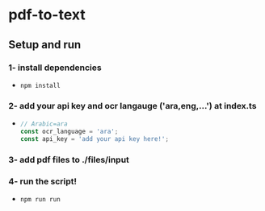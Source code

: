 # pdf-to-text

## Setup and run

### 1- install dependencies

* ```
  npm install
  ```

### 2- add your api key and ocr langauge ('ara,eng,...') at index.ts

* ```typescript
  // Arabic=ara
  const ocr_language = 'ara';
  const api_key = 'add your api key here!';
  ```

### 3- add pdf files to ./files/input

### 4- run the script!

* ```
  npm run run
  ```
